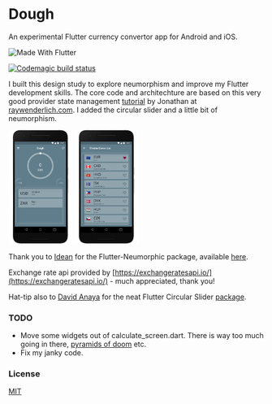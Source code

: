 # Dough

An experimental Flutter currency convertor app for Android and iOS.

![Made With Flutter](https://img.shields.io/badge/-Made%20With%20Flutter-informational?style=flat&logo=flutter)
<!--![GitHub](https://img.shields.io/github/license/jurgenizer/dough?style=flat-square)--> 
[![Codemagic build status](https://api.codemagic.io/apps/5ee33fa0ac4999001507a6f8/5ee396064d6c121f23d2c7dc/status_badge.svg)](https://codemagic.io/apps/5ee33fa0ac4999001507a6f8/5ee396064d6c121f23d2c7dc/latest_build)

I built this design study to explore neumorphism and improve my Flutter development skills.
The core code and architechture are based on this very good provider state management [tutorial](https://www.raywenderlich.com/6373413-state-management-with-provider) by Jonathan at [raywenderlich.com](https://www.raywenderlich.com). I added the circular slider and a little bit of neumorphism.

<img src="github_assets/screenshot-1.png" width="25%" /> <img src="github_assets/screenshot-2.png" width="25%" />

Thank you to [Idean](https://www.idean.com/) for the Flutter-Neumorphic package, available [here](https://pub.dev/packages/flutter_neumorphic).

Exchange rate api provided by [https://exchangeratesapi.io/](https://exchangeratesapi.io/) - much appreciated, thank you!

Hat-tip also to [David Anaya](https://github.com/davidanaya/flutter-circular-slider) for the neat Flutter Circular Slider [package](https://pub.dev/packages/flutter_circular_slider).

### TODO
* Move some widgets out of calculate_screen.dart. There is way too much going in there, [pyramids of doom](https://en.wikipedia.org/wiki/Pyramid_of_doom_(programming)) etc.
* Fix my janky code.

### License

[MIT](https://github.com/jurgenizer/dough/blob/master/LICENSE)
